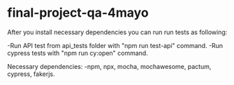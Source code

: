 
# final-project-qa-4mayo

After you install necessary dependencies you can run run tests as following:

-Run API test from api_tests folder with "npm run test-api" command.
-Run cypress tests with "npm run cy:open" command.


Necessary dependencies: -npm, npx, mocha, mochawesome, pactum, cypress, fakerjs.
